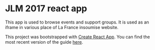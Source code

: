 # JLM 2017 react app

This app is used to browse events and support groups. It is used as an iframe
in various place of La France insoumise website.

This project was bootstrapped with [Create React App](https://github.com/facebookincubator/create-react-app). You can find the most recent version of the guide [here](https://github.com/facebookincubator/create-react-app/blob/master/packages/react-scripts/template/README.md).
